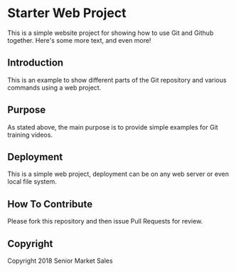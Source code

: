 # Starter Web Project
This is a simple website project for showing how to use Git and Github together. Here's some more text, and even more!
## Introduction
This is an example to show different parts of the Git repository and various commands using a web project.
## Purpose
As stated above, the main purpose is to provide simple examples for Git training videos.
## Deployment
This is a simple web project, deployment can be on any web server or even local file system.
## How To Contribute
Please fork this repository and then issue Pull Requests for review.
## Copyright
Copyright 2018 Senior Market Sales